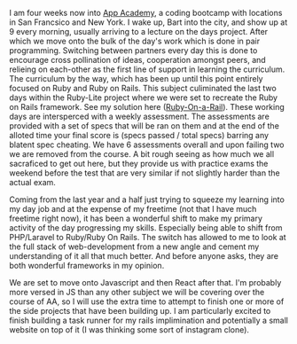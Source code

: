 I am four weeks now into [App Academy](https://www.appacademy.io/), a coding bootcamp with locations in San Francsico and New York. I wake up, Bart into the city, and show up at 9 every morning, usually arriving to a lecture on the days project. After which we move onto the bulk of the day's work which is done in pair programming. Switching between partners every day this is done to encourage cross pollination of ideas, cooperation amongst peers, and relieing on each-other as the first line of support in learning the curriculum. The curriculum by the way, which has been up until this point entirely focused on Ruby and Ruby on Rails. This subject culiminated the last two days within the Ruby-Lite project where we were set to recreate the Ruby on Rails framework. See my solution here ([Ruby-On-a-Rail](https://github.com/TJTorola/Ruby-On-a-Rail)). These working days are intersperced with a weekly assessment. The assessments are provided with a set of specs that will be ran on them and at the end of the alloted time your final score is (specs passed / total specs) barring any blatent spec cheating. We have 6 assessments overall and upon failing two we are removed from the course. A bit rough seeing as how much we all sacraficed to get out here, but they provide us with practice exams the weekend before the test that are very similar if not slightly harder than the actual exam.

Coming from the last year and a half just trying to squeeze my learning into my day job and at the expense of my freetime (not that I have much freetime right now), it has been a wonderful shift to make my primary activity of the day progressing my skills. Especially being able to shift from PHP/Laravel to Ruby/Ruby On Rails. The switch has allowed to me to look at the full stack of web-development from a new angle and cement my understanding of it all that much better. And before anyone asks, they are both wonderful frameworks in my opinion.

We are set to move onto Javascript and then React after that. I'm probably more versed in JS than any other subject we will be covering over the course of AA, so I will use the extra time to attempt to finish one or more of the side projects that have been building up. I am particularly excited to finish building a task runner for my rails implimination and potentially a small website on top of it (I was thinking some sort of instagram clone).